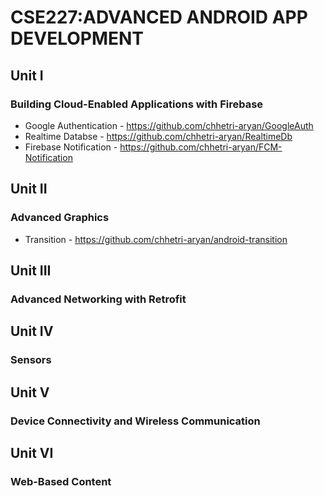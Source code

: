# CSE227:ADVANCED ANDROID APP DEVELOPMENT

## Unit I
### Building Cloud-Enabled Applications with Firebase
- Google Authentication - https://github.com/chhetri-aryan/GoogleAuth
- Realtime Databse - https://github.com/chhetri-aryan/RealtimeDb
- Firebase Notification - https://github.com/chhetri-aryan/FCM-Notification

## Unit II
### Advanced Graphics
- Transition - https://github.com/chhetri-aryan/android-transition

## Unit III
### Advanced Networking with Retrofit

## Unit IV
### Sensors

## Unit V
### Device Connectivity and Wireless Communication

## Unit VI
### Web-Based Content
